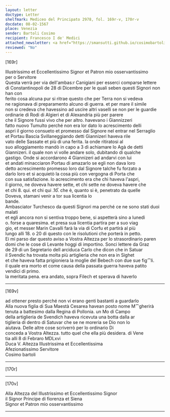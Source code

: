 ```yaml
---
layout: letter
doctype: Letter
shelfmark: Mediceo del Principato 2978, fol. 169r-v, 170r-v
docdate: 08-02-1567
place: Venezia
sender: Bartoli Cosimo
recipient: Francesco I de' Medici
attached_newsletter: <a href="https://smansutti.github.io/cosimobartoli/texts/3079_157,3079_159/">3079_157,3079_159</a>
reviewed: "No"
---
```


[169r]  
  
  
Illustrissimo et Eccellentissimo Signor et Patron mio osservantissimo  
per o Servitore  
Questa verrà per via dell'ambas:r Canigiani per esserci comparse lettere  
di Constantinopoli de 28 di Dicembre per le quali seben questi Signori non han con  
ferito cosa alcuna pur si ritrae questo che per Terra non si vedeva  
ne ragionava di preparamento alcuno di guerra. et per mare il simile  
non si credeva che havessino ad uscire altri vaselli se non per le guardie  
ordinarie di Rodi di Algieri et di Alexandria più per parere  
che il Signore fussi vivo che per altro. havevano i Giannizzeri  
fatto nuovo Tumulto perché non era lor dato lo acrescimento delli  
aspri il giorno consueto et promesso dal Signore nel entrar nel Serraglio  
et Portau Bascia Svillaneggiando detti Giannizeri haveva rile  
vato delle Sassate et più di una ferita. la onde ritiratosi al  
suo alloggiamento mandò in capo a 3 dì achiamare lo Agà de detti  
Giannizeri. il quale non vi volle andare solo, dubitando di qualche  
gastigo. Onde si accordarono 4 Giannizeri ad andarvi con lui  
et andati minacciaron Portau di amazarlo se egli non dava loro  
detto acrescimento promesso loro dal Signore talche fu forzato a  
darlo loro et si acquietò la cosa più con vergogna di Porta che  
con sua satisfazione. lo acrescimento era che chi haveva l'aspri,  
il giorno, ne doveva havere sette, et chi sette ne doveva havere che  
et chi 8. qui. et chi qui .10̅. che è, quanto si è, penetrato da quelle  
Doveva, stamani venir a tor sua licentia lo  
bande.  
Ambasciator Turchesco da questi Signori ma perché ce ne sono stati duoi malati  
et egli ancora non si sentiva troppo bene, si aspetterà sino a lunedì  
o. forse a quaresima. et presa sua licentia partira per a suo viag  
gio, et messer Marin Cavalli farà la via di Corfu et partirà al più  
lungo alli 18. o 20 di questo con le risolutioni che porterà in petto.  
Ei mi parso dar questo aviso a Vostra Altezza per lo strasordinario paren  
domi che le cose di Levante hoggi di importino. Sonci lettere da Graz  
de 29 di un Segretario dell arciduca Carlo che dicon che in Satuar  
il Svendic ha trovata molta più artiglieria che non era in Sighet  
et che haveva fatta prigioniera la moglie del Bebech con due sue fig⁀li.  
il quale era morto et come causa della passata guerra haveva patito  
vendici di primo.  
la meritata pena. era andato, sopra Filech et sperava di haverlo  
  
---  

[169v]  
  
  
ad ottener presto perché non vi erano genti bastanti a guardarlo  
Alla nuova figlia di Sua Maestà Cesarea havean posto nome M⁀gherirà  
tenuta a battesimo dalla Regina di Pollonia. un Mo di Campo  
della artiglieria de Svendich haveva ricevuta una botta dalla ar  
tiglieria di dentro di Satuvar che se ne moreria se Dio non lo  
aiutava. Delle altre cose scriverrò per lo ordinario Di  
conceda a Vostra Altezza. tutto quel che ella più desidera. di Vene  
tia alli 8 di Febraro MDLxvi  
Duca V. Altezza Illustrissima et Eccellentissima  
Afezionatissimo Servitore  
Cosimo bartoli  
  
---  

[170r]  
  
  
  
---  

[170v]  
  
  
Alla Altezza del Illustrissimo et Eccellentissimo Signor  
il Signor Principe di fiorenza et Siena  
Signor et Patron mio osservantissimo  
  
---  

